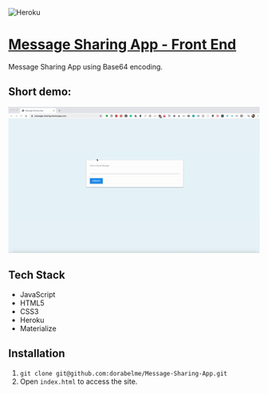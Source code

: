 ![Heroku](https://heroku-badge.herokuapp.com/?app=heroku-badge)

# [Message Sharing App - Front End](https://message-sharing.herokuapp.com/)

Message Sharing App using Base64 encoding.

## Short demo:

<p align ="center">
<img src="./message_sharing.gif" alt="message sharing app example">
</p>

## Tech Stack

-   JavaScript
-   HTML5
-   CSS3
-   Heroku
-   Materialize

## Installation

1. `git clone git@github.com:dorabelme/Message-Sharing-App.git`
2. Open `index.html` to access the site.

